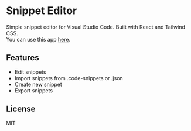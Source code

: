 # Snippet Editor
Simple snippet editor for Visual Studio Code. Built with React and Tailwind CSS.  
You can use this app [here](https://gaishi.dev/snippet-editor).

## Features
- Edit snippets
- Import snippets from .code-snippets or .json
- Create new snippet
- Export snippets

## License
MIT

